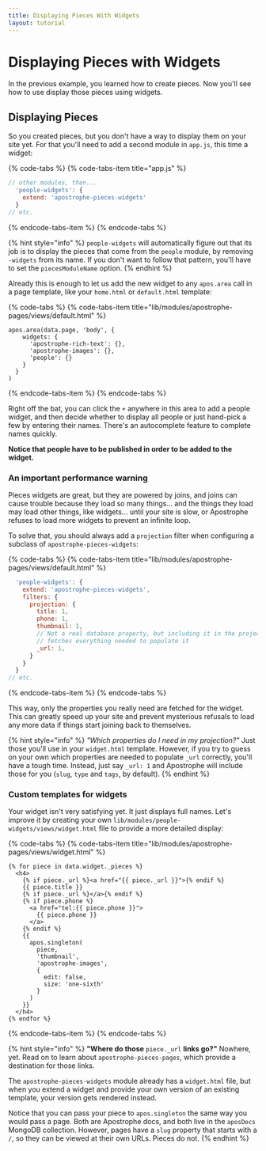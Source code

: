 ```yaml
---
title: Displaying Pieces With Widgets
layout: tutorial
---
```


# Displaying Pieces with Widgets

In the previous example, you learned how to create pieces. Now you'll see how to use display those pieces using widgets.

## Displaying Pieces

So you created pieces, but you don't have a way to display them on your site yet. For that you'll need to add a second module in `app.js`, this time a widget:

{% code-tabs %}
{% code-tabs-item title="app.js" %}
```javascript
// other modules, then...
  'people-widgets': {
    extend: 'apostrophe-pieces-widgets'
  }
// etc.
```
{% endcode-tabs-item %}
{% endcode-tabs %}

{% hint style="info" %}
`people-widgets` will automatically figure out that its job is to display the pieces that come from the `people` module, by removing `-widgets` from its name. If you don't want to follow that pattern, you'll have to set the `piecesModuleName` option.
{% endhint %}

Already this is enough to let us add the new widget to any `apos.area` call in a page template, like your `home.html` or `default.html` template:

{% code-tabs %}
{% code-tabs-item title="lib/modules/apostrophe-pages/views/default.html" %}
```markup
apos.area(data.page, 'body', {
    widgets: {
      'apostrophe-rich-text': {},
      'apostrophe-images': {},
      'people': {}
    }
  }
)
```
{% endcode-tabs-item %}
{% endcode-tabs %}

Right off the bat, you can click the `+` anywhere in this area to add a people widget, and then decide whether to display all people or just hand-pick a few by entering their names. There's an autocomplete feature to complete names quickly.

**Notice that people have to be published in order to be added to the widget.**

### An important performance warning

Pieces widgets are great, but they are powered by joins, and joins can cause trouble because they load so many things... and the things they load may load other things, like widgets... until your site is slow, or Apostrophe refuses to load more widgets to prevent an infinite loop.

To solve that, you should always add a `projection` filter when configuring a subclass of `apostrophe-pieces-widgets`:

{% code-tabs %}
{% code-tabs-item title="lib/modules/apostrophe-pages/views/default.html" %}
```javascript
  'people-widgets': {
    extend: 'apostrophe-pieces-widgets',
    filters: {
      projection: {
        title: 1,
        phone: 1,
        thumbnail: 1,
        // Not a real database property, but including it in the projection
        // fetches everything needed to populate it
        _url: 1,
      }
    }
  }
// etc.
```
{% endcode-tabs-item %}
{% endcode-tabs %}

This way, only the properties you really need are fetched for the widget. This can greatly speed up your site and prevent mysterious refusals to load any more data if things start joining back to themselves.

{% hint style="info" %}
_"Which properties do I need in my projection?"_ Just those you'll use in your `widget.html` template. However, if you try to guess on your own which properties are needed to populate `_url` correctly, you'll have a tough time. Instead, just say `_url: 1` and Apostrophe will include those for you (`slug`, `type` and `tags`, by default).
{% endhint %}

### Custom templates for widgets

Your widget isn't very satisfying yet. It just displays full names. Let's improve it by creating your own `lib/modules/people-widgets/views/widget.html` file to provide a more detailed display:

{% code-tabs %}
{% code-tabs-item title="lib/modules/apostrophe-pages/views/widget.html" %}
```markup
{% for piece in data.widget._pieces %}
  <h4>
    {% if piece._url %}<a href="{{ piece._url }}">{% endif %}
    {{ piece.title }}
    {% if piece._url %}</a>{% endif %}
    {% if piece.phone %}
      <a href="tel:{{ piece.phone }}">
        {{ piece.phone }}
      </a>
    {% endif %}
    {{
      apos.singleton(
        piece,
        'thumbnail',
        'apostrophe-images',
        {
          edit: false,
          size: 'one-sixth'
        }
      )
    }}
  </h4>
{% endfor %}
```
{% endcode-tabs-item %}
{% endcode-tabs %}

{% hint style="info" %}
**"Where do those** `piece._url` **links go?"** Nowhere, yet. Read on to learn about `apostrophe-pieces-pages`, which provide a destination for those links.

The `apostrophe-pieces-widgets` module already has a `widget.html` file, but when you extend a widget and provide your own version of an existing template, your version gets rendered instead.

Notice that you can pass your piece to `apos.singleton` the same way you would pass a page. Both are Apostrophe docs, and both live in the `aposDocs` MongoDB collection. However, pages have a `slug` property that starts with a `/`, so they can be viewed at their own URLs. Pieces do not.
{% endhint %}

